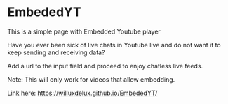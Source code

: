 # EmbededYT
 This is a simple page with Embedded Youtube player

 Have you ever been sick of live chats in Youtube live and do not want it to keep sending and receiving data?
 
 Add a url to the input field and proceed to enjoy chatless live feeds.
 
 Note:
 This will only work for videos that allow embedding.
 
 Link here: https://willuxdelux.github.io/EmbededYT/
